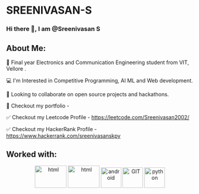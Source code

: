 # SREENIVASAN-S

### Hi there 👋, I am @Sreenivasan S

## About Me:



📝 Final year Electronics and Communication Engineering student from VIT, Vellore .

💻 I'm Interested in Competitive Programming, AI ML and Web development.

🤝 Looking to collaborate on open source projects and hackathons.

👋 Checkout my portfolio - 


✅ Checkout my Leetcode Profile - https://leetcode.com/Sreenivasan2002/

✅ Checkout my HackerRank Profile - https://www.hackerrank.com/sreenivasanskpy
  



## Worked with:

<p align="center">
      <img src="https://www.vectorlogo.zone/logos/w3_html5/w3_html5-icon.svg" alt="html" width="85" height="60"/> 
  <img src="https://www.vectorlogo.zone/logos/w3_css/w3_css-icon.svg" alt="html" width="85" height="60"/> 
      <img src="https://www.vectorlogo.zone/logos/javascript/javascript-icon.svg" alt="android" width="55" height="55"/>
      <img src="https://www.vectorlogo.zone/logos/git-scm/git-scm-icon.svg" alt="GIT" width="55" height="55"/> 
      <img src="https://www.vectorlogo.zone/logos/python/python-icon.svg" alt="python" width="55" height="55"/>
       
      
</p>



<!--

Here are some ideas to get you started:

- 🔭 I’m currently working on ...
- 🌱 I’m currently learning ...
- 👯 I’m looking to collaborate on ...
- 🤔 I’m looking for help with ...
- 💬 Ask me about ...
- 📫 How to reach me: ...
- 😄 Pronouns: ...
- ⚡ Fun fact: ...
-->
  
  
